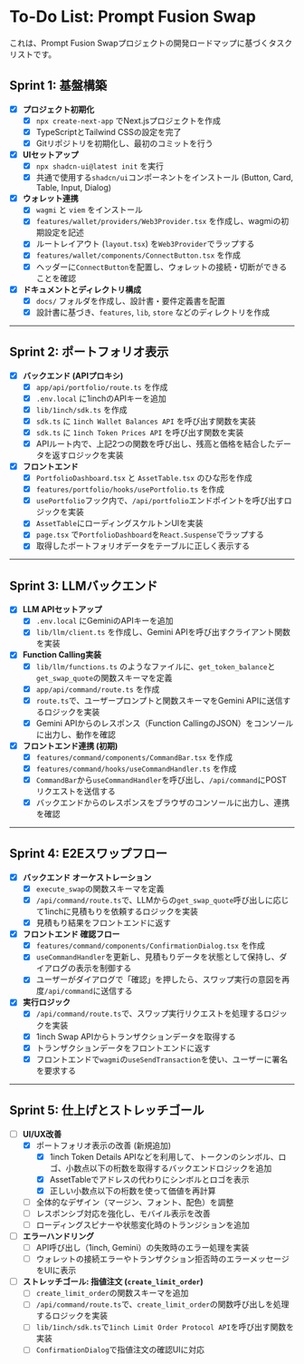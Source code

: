 # To-Do List: Prompt Fusion Swap

これは、Prompt Fusion Swapプロジェクトの開発ロードマップに基づくタスクリストです。

## Sprint 1: 基盤構築

- [x] **プロジェクト初期化**
    - [x] `npx create-next-app` でNext.jsプロジェクトを作成
    - [x] TypeScriptとTailwind CSSの設定を完了
    - [x] Gitリポジトリを初期化し、最初のコミットを行う
- [x] **UIセットアップ**
    - [x] `npx shadcn-ui@latest init` を実行
    - [x] 共通で使用する`shadcn/ui`コンポーネントをインストール (Button, Card, Table, Input, Dialog)
- [x] **ウォレット連携**
    - [x] `wagmi` と `viem` をインストール
    - [x] `features/wallet/providers/Web3Provider.tsx` を作成し、wagmiの初期設定を記述
    - [x] ルートレイアウト (`layout.tsx`) を`Web3Provider`でラップする
    - [x] `features/wallet/components/ConnectButton.tsx` を作成
    - [x] ヘッダーに`ConnectButton`を配置し、ウォレットの接続・切断ができることを確認
- [x] **ドキュメントとディレクトリ構成**
    - [x] `docs/` フォルダを作成し、設計書・要件定義書を配置
    - [x] 設計書に基づき、`features`, `lib`, `store` などのディレクトリを作成

---

## Sprint 2: ポートフォリオ表示

- [x] **バックエンド (APIプロキシ)**
    - [x] `app/api/portfolio/route.ts` を作成
    - [x] `.env.local` に1inchのAPIキーを追加
    - [x] `lib/1inch/sdk.ts` を作成
    - [x] `sdk.ts` に `1inch Wallet Balances API` を呼び出す関数を実装
    - [x] `sdk.ts` に `1inch Token Prices API` を呼び出す関数を実装
    - [x] APIルート内で、上記2つの関数を呼び出し、残高と価格を結合したデータを返すロジックを実装
- [x] **フロントエンド**
    - [x] `PortfolioDashboard.tsx` と `AssetTable.tsx` のひな形を作成
    - [x] `features/portfolio/hooks/usePortfolio.ts` を作成
    - [x] `usePortfolio`フック内で、`/api/portfolio`エンドポイントを呼び出すロジックを実装
    - [x] `AssetTable`にローディングスケルトンUIを実装
    * [x] `page.tsx` で`PortfolioDashboard`を`React.Suspense`でラップする
    - [x] 取得したポートフォリオデータをテーブルに正しく表示する

---

## Sprint 3: LLMバックエンド

- [x] **LLM APIセットアップ**
    - [x] `.env.local` にGeminiのAPIキーを追加
    - [x] `lib/llm/client.ts` を作成し、Gemini APIを呼び出すクライアント関数を実装
- [x] **Function Calling実装**
    - [x] `lib/llm/functions.ts` のようなファイルに、`get_token_balance`と`get_swap_quote`の関数スキーマを定義
    * [x] `app/api/command/route.ts` を作成
    - [x] `route.ts`で、ユーザープロンプトと関数スキーマをGemini APIに送信するロジックを実装
    - [x] Gemini APIからのレスポンス（Function CallingのJSON）をコンソールに出力し、動作を確認
- [x] **フロントエンド連携 (初期)**
    - [x] `features/command/components/CommandBar.tsx` を作成
    - [x] `features/command/hooks/useCommandHandler.ts` を作成
    - [x] `CommandBar`から`useCommandHandler`を呼び出し、`/api/command`にPOSTリクエストを送信する
    - [x] バックエンドからのレスポンスをブラウザのコンソールに出力し、連携を確認

---

## Sprint 4: E2Eスワップフロー

- [x] **バックエンド オーケストレーション**
    - [x] `execute_swap`の関数スキーマを定義
    - [x] `/api/command/route.ts`で、LLMからの`get_swap_quote`呼び出しに応じて1inchに見積もりを依頼するロジックを実装
    - [x] 見積もり結果をフロントエンドに返す
- [x] **フロントエンド 確認フロー**
    - [x] `features/command/components/ConfirmationDialog.tsx` を作成
    - [x] `useCommandHandler`を更新し、見積もりデータを状態として保持し、ダイアログの表示を制御する
    - [x] ユーザーがダイアログで「確認」を押したら、スワップ実行の意図を再度`/api/command`に送信する
- [x] **実行ロジック**
    - [x] `/api/command/route.ts`で、スワップ実行リクエストを処理するロジックを実装
    - [x] 1inch Swap APIからトランザクションデータを取得する
    - [x] トランザクションデータをフロントエンドに返す
    - [x] フロントエンドで`wagmi`の`useSendTransaction`を使い、ユーザーに署名を要求する

---

## Sprint 5: 仕上げとストレッチゴール

- [ ] **UI/UX改善**
    - [x] ポートフォリオ表示の改善 (新規追加)
        - [x] 1inch Token Details APIなどを利用して、トークンのシンボル、ロゴ、小数点以下の桁数を取得するバックエンドロジックを追加
        - [x] AssetTableでアドレスの代わりにシンボルとロゴを表示
        - [x] 正しい小数点以下の桁数を使って価値を再計算
    - [ ] 全体的なデザイン（マージン、フォント、配色）を調整
    - [ ] レスポンシブ対応を強化し、モバイル表示を改善
    - [ ] ローディングスピナーや状態変化時のトランジションを追加
- [ ] **エラーハンドリング**
    - [ ] API呼び出し（1inch, Gemini）の失敗時のエラー処理を実装
    - [ ] ウォレットの接続エラーやトランザクション拒否時のエラーメッセージをUIに表示
- [ ] **ストレッチゴール: 指値注文 (`create_limit_order`)**
    - [ ] `create_limit_order`の関数スキーマを追加
    - [ ] `/api/command/route.ts`で、`create_limit_order`の関数呼び出しを処理するロジックを実装
    - [ ] `lib/1inch/sdk.ts`で`1inch Limit Order Protocol API`を呼び出す関数を実装
    - [ ] `ConfirmationDialog`で指値注文の確認UIに対応
